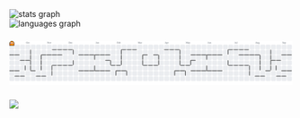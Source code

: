 <div align="left">
  <img src="https://github-readme-stats.vercel.app/api?username=Askir4&hide_title=true&hide_rank=true&show_icons=true&include_all_commits=true&count_private=true&disable_animations=false&theme=radical&locale=en&hide_border=false&order=1" height="150" alt="stats graph" /> <br>
  <img src="https://github-readme-stats.vercel.app/api/top-langs?username=Askir4&locale=en&hide_title=false&layout=compact&card_width=320&langs_count=5&theme=dracula&hide_border=false&order=2&custom_title=What%20I%20work%20with" height="150" alt="languages graph"  />
</div>

###

<picture>
  <source media="(prefers-color-scheme: dark)" srcset="https://raw.githubusercontent.com/Askir4/Askir4/output/pacman-contribution-graph-dark.svg">
  <source media="(prefers-color-scheme: light)" srcset="https://raw.githubusercontent.com/Askir4/Askir4/output/pacman-contribution-graph.svg">
  <img alt="pacman contribution graph" src="https://raw.githubusercontent.com/Askir4/Askir4/output/pacman-contribution-graph.svg">
</picture>

###

<div align="left">
  <img src="https://visitor-badge.laobi.icu/badge?page_id=Askir4.Askir4&"  />
</div>

###

